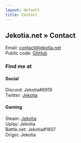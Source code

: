 ```yaml
---
layout: default
title: Contact
---
```


## Jekotia.net » Contact
Email: contact@jekotia.net  
Public code: [GitHub](https://github.com/jekotia)

### Find me at
#### Social
Discord: Jekotia#6919  
Twitter: [Jekotia](https://twitter.com/jekotia)

#### Gaming
Steam: [Jekotia](http://steamcommunity.com/id/jekotia)  
Uplay: Jekotia  
Battle.net: Jekotia#1607  
Origin: Jekotia  
